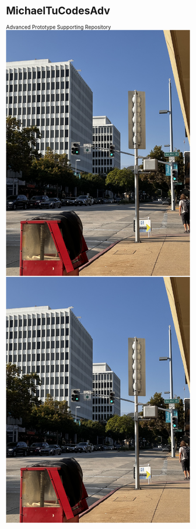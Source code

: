 # MichaelTuCodesAdv
Advanced Prototype Supporting Repository
![This is my first photo](IMG_0028.jpeg) 
![](IMG_0028.jpeg)
